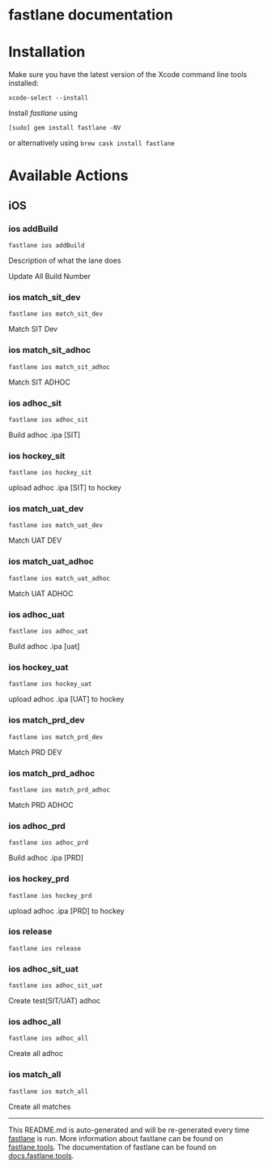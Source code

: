 fastlane documentation
================
# Installation

Make sure you have the latest version of the Xcode command line tools installed:

```
xcode-select --install
```

Install _fastlane_ using
```
[sudo] gem install fastlane -NV
```
or alternatively using `brew cask install fastlane`

# Available Actions
## iOS
### ios addBuild
```
fastlane ios addBuild
```
Description of what the lane does

Update All Build Number
### ios match_sit_dev
```
fastlane ios match_sit_dev
```
Match SIT Dev
### ios match_sit_adhoc
```
fastlane ios match_sit_adhoc
```
Match SIT ADHOC
### ios adhoc_sit
```
fastlane ios adhoc_sit
```
Build adhoc .ipa [SIT]
### ios hockey_sit
```
fastlane ios hockey_sit
```
upload adhoc .ipa [SIT] to hockey
### ios match_uat_dev
```
fastlane ios match_uat_dev
```
Match UAT DEV
### ios match_uat_adhoc
```
fastlane ios match_uat_adhoc
```
Match UAT ADHOC
### ios adhoc_uat
```
fastlane ios adhoc_uat
```
Build adhoc .ipa [uat]
### ios hockey_uat
```
fastlane ios hockey_uat
```
upload adhoc .ipa [UAT] to hockey
### ios match_prd_dev
```
fastlane ios match_prd_dev
```
Match PRD DEV
### ios match_prd_adhoc
```
fastlane ios match_prd_adhoc
```
Match PRD ADHOC
### ios adhoc_prd
```
fastlane ios adhoc_prd
```
Build adhoc .ipa [PRD]
### ios hockey_prd
```
fastlane ios hockey_prd
```
upload adhoc .ipa [PRD] to hockey
### ios release
```
fastlane ios release
```

### ios adhoc_sit_uat
```
fastlane ios adhoc_sit_uat
```
Create test(SIT/UAT) adhoc
### ios adhoc_all
```
fastlane ios adhoc_all
```
Create all adhoc
### ios match_all
```
fastlane ios match_all
```
Create all matches

----

This README.md is auto-generated and will be re-generated every time [fastlane](https://fastlane.tools) is run.
More information about fastlane can be found on [fastlane.tools](https://fastlane.tools).
The documentation of fastlane can be found on [docs.fastlane.tools](https://docs.fastlane.tools).
